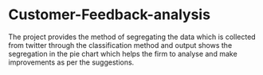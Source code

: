 # Customer-Feedback-analysis
The project provides the method of segregating the data which is collected from twitter through the classification method and output shows the segregation in the pie chart which helps the firm to analyse and make improvements as per the suggestions. 
